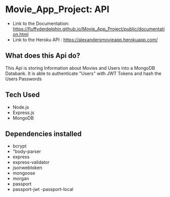 # Movie_App_Project: API
 
- Link to the Documentation:  https://fluffyderdelphin.github.io/Movie_App_Project/public/documentation.html
- Link to the Heroku API : https://alexandersmovieapp.herokuapp.com/

## What does this Api do? 
This Api is storing Information about Movies and Users into a MongoDB Databank. 
It is able to authenticate "Users" with JWT Tokens and hash the  Users Passwords


## Tech Used 
- Node.js
- Express.js
- MongoDB

## Dependencies installed 

  - bcrypt 
  - "body-parser
  - express
  - express-validator
  - jsonwebtoken
  - mongoose
  - morgan
  - passport
  - passport-jwt
   -passport-local
